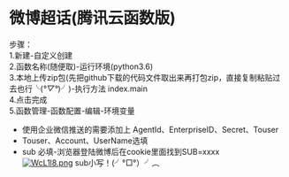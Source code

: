 # 微博超话(腾讯云函数版)
步骤：  
1.新建-自定义创建  
2.函数名称(随便取)-运行环境(python3.6)  
3.本地上传zip包(先把github下载的代码文件取出来再打包zip，直接复制粘贴过去也行╰(*°▽°*)╯)-执行方法 index.main  
4.点击完成  
5.函数管理-函数配置-编辑-环境变量  
  - 使用企业微信推送的需要添加上 AgentId、EnterpriseID、Secret、Touser  
  - Touser、Account、UserName选填  
  - sub 必填-浏览器登陆微博后在cookie里面找到SUB=xxxx  
[![WcL1l8.png](https://z3.ax1x.com/2021/07/25/WcL1l8.png)](https://imgtu.com/i/WcL1l8)
sub小写！(╯°□°）╯︵ 
